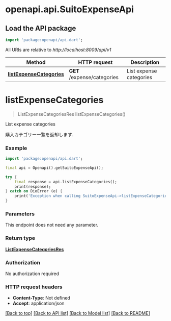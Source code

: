 # openapi.api.SuitoExpenseApi

## Load the API package
```dart
import 'package:openapi/api.dart';
```

All URIs are relative to *http://localhost:8009/api/v1*

Method | HTTP request | Description
------------- | ------------- | -------------
[**listExpenseCategories**](SuitoExpenseApi.md#listexpensecategories) | **GET** /expense/categories | List expense categories


# **listExpenseCategories**
> ListExpenseCategoriesRes listExpenseCategories()

List expense categories

購入カテゴリー一覧を返却します.

### Example
```dart
import 'package:openapi/api.dart';

final api = Openapi().getSuitoExpenseApi();

try {
    final response = api.listExpenseCategories();
    print(response);
} catch on DioError (e) {
    print('Exception when calling SuitoExpenseApi->listExpenseCategories: $e\n');
}
```

### Parameters
This endpoint does not need any parameter.

### Return type

[**ListExpenseCategoriesRes**](ListExpenseCategoriesRes.md)

### Authorization

No authorization required

### HTTP request headers

 - **Content-Type**: Not defined
 - **Accept**: application/json

[[Back to top]](#) [[Back to API list]](../README.md#documentation-for-api-endpoints) [[Back to Model list]](../README.md#documentation-for-models) [[Back to README]](../README.md)

